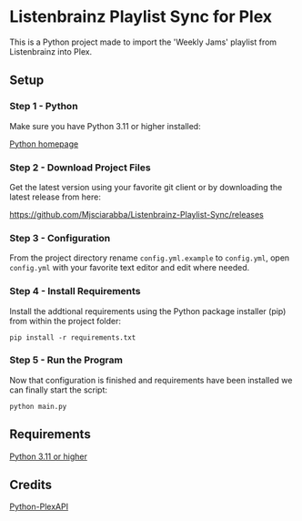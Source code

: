 # Listenbrainz Playlist Sync for Plex

This is a Python project made to import the 'Weekly Jams' playlist from Listenbrainz into Plex.

## Setup
### Step 1 - Python
Make sure you have Python 3.11 or higher installed:

[Python homepage](https://www.python.org/)

### Step 2 - Download Project Files
Get the latest version using your favorite git client or by downloading the latest release from here:

https://github.com/Mjsciarabba/Listenbrainz-Playlist-Sync/releases

### Step 3 - Configuration
From the project directory rename `config.yml.example` to `config.yml`, open `config.yml` with your favorite text editor and edit where needed.

### Step 4 - Install Requirements

Install the addtional requirements using the Python package installer (pip) from within the project folder:

`pip install -r requirements.txt`

### Step 5 - Run the Program
Now that configuration is finished and requirements have been installed we can finally start the script:

`python main.py`

## Requirements

[Python 3.11 or higher](https://www.python.org/)

## Credits

[Python-PlexAPI](https://github.com/pkkid/python-plexapi)
